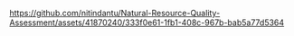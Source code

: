 


https://github.com/nitindantu/Natural-Resource-Quality-Assessment/assets/41870240/333f0e61-1fb1-408c-967b-bab5a77d5364

